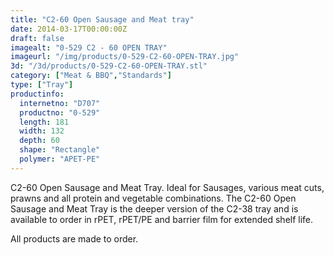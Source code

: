 ```yaml
---
title: "C2-60 Open Sausage and Meat tray"
date: 2014-03-17T00:00:00Z
draft: false
imagealt: "0-529 C2 - 60 OPEN TRAY"
imageurl: "/img/products/0-529-C2-60-OPEN-TRAY.jpg"
3d: "/3d/products/0-529-C2-60-OPEN-TRAY.stl"
category: ["Meat & BBQ","Standards"]
type: ["Tray"]
productinfo:
  internetno: "D707"
  productno: "0-529"
  length: 181
  width: 132
  depth: 60
  shape: "Rectangle"
  polymer: "APET-PE"
---
```

C2-60 Open Sausage and Meat Tray. Ideal for Sausages, various meat cuts, prawns and all protein and vegetable combinations. The C2-60 Open Sausage and Meat Tray is the deeper version of the C2-38 tray and is available to order in rPET, rPET/PE and barrier film for extended shelf life.

All products are made to order.